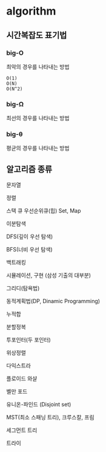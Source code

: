 # algorithm

## 시간복잡도 표기법

### big-O

최악의 경우를 나타내는 방법
  
    O(1)
    O(N)
    O(N^2)
    
### big-Ω
최선의 경우를 나타내는 방법
### big-θ
평균의 경우를 나타내는 방법


## 알고리즘 종류
문자열

정렬

스택
큐
우선순위큐(힙)
Set, Map

이분탐색

DFS(깊이 우선 탐색)

BFS(너비 우선 탐색)

백트래킹

시뮬레이션, 구현 (삼성 기출의 대부분)

그리디(탐욕법)

동적계획법(DP, Dinamic Programming)

누적합

분할정복

투포인터(두 포인터)

위상정렬

다익스트라

플로이드 와샬

벨만 포드

유니온-파인드 (Disjoint set)

MST(최소 스패닝 트리), 크루스칼, 프림

세그먼트 트리

트라이
